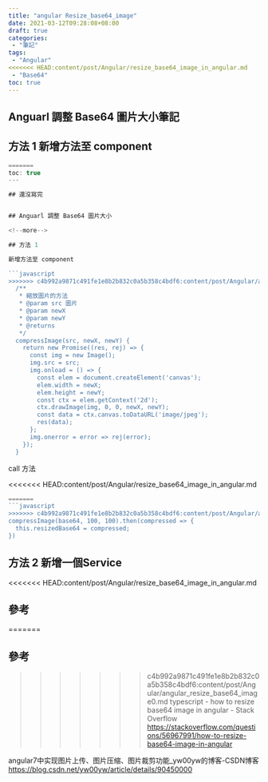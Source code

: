 ```yaml
---
title: "angular Resize_base64_image"
date: 2021-03-12T09:28:08+08:00
draft: true
categories:
 - "筆記"
tags:
 - "Angular"
<<<<<<< HEAD:content/post/Angular/resize_base64_image_in_angular.md
 - "Base64"
toc: true
---
```


## Anguarl 調整 Base64 圖片大小筆記
<!--more-->

## 方法 1  新增方法至 component 

```typescript
=======
toc: true
---

## 還沒寫完


## Anguarl 調整 Base64 圖片大小

<!--more-->

## 方法 1

新增方法至 component

```javascript
>>>>>>> c4b992a9871c491fe1e8b2b832c0a5b358c4bdf6:content/post/Angular/angular_resize_base64_image0.md
  /**
   * 縮放圖片的方法
   * @param src 圖片
   * @param newX
   * @param newY
   * @returns
   */
  compressImage(src, newX, newY) {
    return new Promise((res, rej) => {
      const img = new Image();
      img.src = src;
      img.onload = () => {
        const elem = document.createElement('canvas');
        elem.width = newX;
        elem.height = newY;
        const ctx = elem.getContext('2d');
        ctx.drawImage(img, 0, 0, newX, newY);
        const data = ctx.canvas.toDataURL('image/jpeg');
        res(data);
      };
      img.onerror = error => rej(error);
    });
  }
```

call 方法

<<<<<<< HEAD:content/post/Angular/resize_base64_image_in_angular.md
```typescript
=======
```javascript
>>>>>>> c4b992a9871c491fe1e8b2b832c0a5b358c4bdf6:content/post/Angular/angular_resize_base64_image0.md
compressImage(base64, 100, 100).then(compressed => {
  this.resizedBase64 = compressed;
})
```

## 方法 2 新增一個Service


<<<<<<< HEAD:content/post/Angular/resize_base64_image_in_angular.md

## 參考
=======
## 參考

>>>>>>> c4b992a9871c491fe1e8b2b832c0a5b358c4bdf6:content/post/Angular/angular_resize_base64_image0.md
typescript - how to resize base64 image in angular - Stack Overflow
https://stackoverflow.com/questions/56967991/how-to-resize-base64-image-in-angular

angular7中实现图片上传、图片压缩、图片裁剪功能_yw00yw的博客-CSDN博客
https://blog.csdn.net/yw00yw/article/details/90450000
